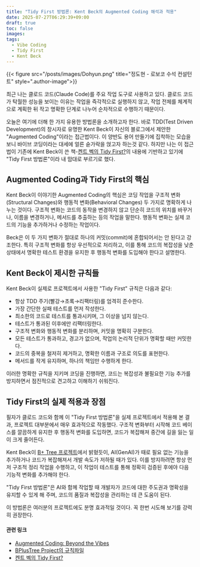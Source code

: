 ```yaml
---
title: "Tidy First 방법론: Kent Beck의 Augmented Coding 해석과 적용"
date: 2025-07-27T06:29:39+09:00
draft: true
toc: false
images:
tags:
  - Vibe Coding
  - Tidy First
  - Kent Beck
---
```


{{< figure src="/posts/images/Dohyun.png" title="정도현 - 로보코 수석 컨설턴트" style=".author-image">}}

최근 나는 클로드 코드(Claude Code)를 주요 작업 도구로 사용하고 있다. 클로드 코드가 탁월한 성능을 보이는 이유는 작업을 즉각적으로 실행하지 않고, 작업 전체를 체계적으로 계획한 뒤 작고 명확한 단계로 나누어 순차적으로 수행하기 때문이다.

오늘은 여기에 더해 한 가지 유용한 방법론을 소개하고자 한다. 바로 TDD(Test Driven Development)의 창시자로 유명한 Kent Beck이 자신의 블로그에서 제안한 "Augmented Coding"이라는 접근법이다. 이 양반도 용어 만들기에 집착하는 모습을 보니 바이브 코딩이라는 대세에 얼른 숟가락을 얹고자 하는것 같다. 하지만 나는 이 접근법이 기존에 Kent Beck이 쓴 책-[켄트 벡의 Tidy First?](https://www.hanbit.co.kr/store/books/look.php?p_code=B1474193984)의 내용에 기반하고 있기에 "Tidy First 방법론"이라 내 맘대로 부르기로 했다.

## Augmented Coding과 Tidy First의 핵심

Kent Beck이 이야기한 Augmented Coding의 핵심은 코딩 작업을 구조적 변화(Structural Changes)와 행동적 변화(Behavioral Changes) 두 가지로 명확하게 나누는 것이다. 구조적 변화는 코드의 동작을 변경하지 않고 단순히 코드의 위치를 바꾸거나, 이름을 변경하거나, 메서드를 추출하는 등의 작업을 말한다. 행동적 변화는 실제 코드의 기능을 추가하거나 수정하는 작업이다.

Beck은 이 두 가지 변화가 절대로 하나의 커밋(commit)에 혼합되어서는 안 된다고 강조한다. 특히 구조적 변화를 항상 우선적으로 처리하고, 이를 통해 코드의 복잡성을 낮춘 상태에서 명확한 테스트 환경을 유지한 후 행동적 변화를 도입해야 한다고 설명한다.

## Kent Beck이 제시한 규칙들

Kent Beck이 실제로 프로젝트에서 사용한 "Tidy First" 규칙은 다음과 같다:

* 항상 TDD 주기(빨강→초록→리팩터링)를 엄격히 준수한다.
* 가장 간단한 실패 테스트를 먼저 작성한다.
* 최소한의 코드로 테스트를 통과시키며, 그 이상을 넘지 않는다.
* 테스트가 통과된 이후에만 리팩터링한다.
* 구조적 변화와 행동적 변화를 분리하며, 커밋을 명확히 구분한다.
* 모든 테스트가 통과하고, 경고가 없으며, 작업의 논리적 단위가 명확할 때만 커밋한다.
* 코드의 중복을 철저히 제거하고, 명확한 이름과 구조로 의도를 표현한다.
* 메서드를 작게 유지하며, 하나의 책임만 수행하게 한다.

이러한 명확한 규칙을 지키며 코딩을 진행하면, 코드는 복잡성과 불필요한 기능 추가를 방지하면서 점진적으로 견고하고 이해하기 쉬워진다.

## Tidy First의 실제 적용과 장점

필자가 클로드 코드와 함께 이 "Tidy First 방법론"을 실제 프로젝트에서 적용해 본 결과, 프로젝트 대부분에서 매우 효과적으로 작동했다. 구조적 변화부터 시작해 코드 베이스를 깔끔하게 유지한 후 행동적 변화를 도입하면, 코드가 복잡해져 중간에 길을 잃는 일이 크게 줄어든다.

Kent Beck이 [B+ Tree 프로젝트](https://github.com/KentBeck/BPlusTree3)에서 밝혔듯이, AI(GenAI)가 때로 필요 없는 기능을 추가하거나 코드가 복잡해져서 개발 속도가 저하될 때가 있다. 이를 방지하려면 항상 먼저 구조적 정리 작업을 수행하고, 이 작업이 테스트를 통해 정확히 검증된 후에야 다음 기능적 변화를 추가해야 한다.

"Tidy First 방법론"은 AI와 함께 작업할 때 개발자가 코드에 대한 주도권과 명확성을 유지할 수 있게 해 주며, 코드의 품질과 복잡성을 관리하는 데 큰 도움이 된다.

이 방법론은 여러분의 프로젝트에도 분명 효과적일 것이다. 꼭 한번 시도해 보기를 강력히 권장한다.

#### 관련 링크
- [Augmented Coding: Beyond the Vibes](https://tidyfirst.substack.com/p/augmented-coding-beyond-the-vibes)
- [BPlusTree Project의 규칙파일](https://github.com/KentBeck/BPlusTree3/blob/main/.claude/system_prompt_additions.md)
- [켄트 벡의 Tidy First?](https://www.hanbit.co.kr/store/books/look.php?p_code=B1474193984)




